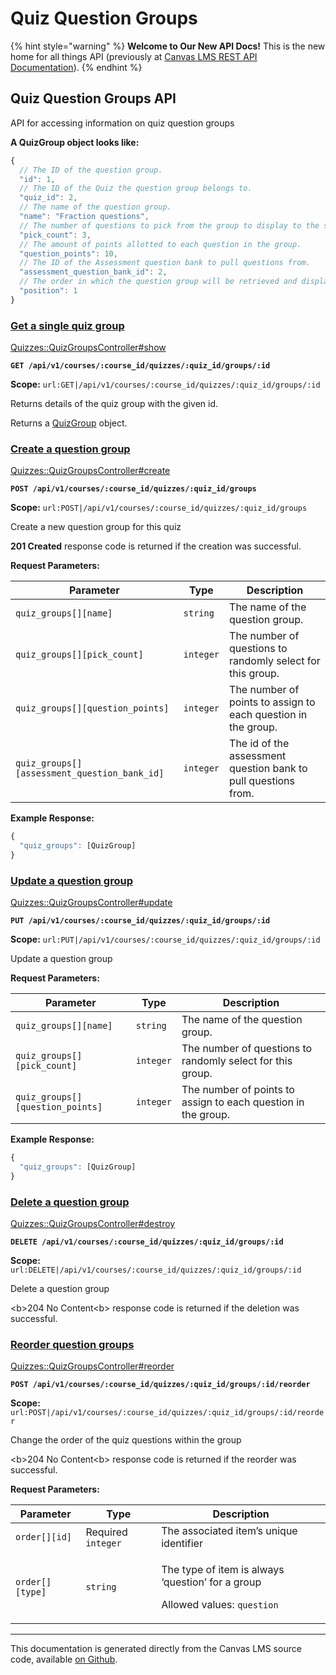 # Quiz Question Groups

{% hint style="warning" %}
**Welcome to Our New API Docs!** This is the new home for all things API (previously at [Canvas LMS REST API Documentation](https://api.instructure.com)).
{% endhint %}

## Quiz Question Groups API

API for accessing information on quiz question groups

**A QuizGroup object looks like:**

```js
{
  // The ID of the question group.
  "id": 1,
  // The ID of the Quiz the question group belongs to.
  "quiz_id": 2,
  // The name of the question group.
  "name": "Fraction questions",
  // The number of questions to pick from the group to display to the student.
  "pick_count": 3,
  // The amount of points allotted to each question in the group.
  "question_points": 10,
  // The ID of the Assessment question bank to pull questions from.
  "assessment_question_bank_id": 2,
  // The order in which the question group will be retrieved and displayed.
  "position": 1
}
```

### [Get a single quiz group](#method.quizzes/quiz_groups.show) <a href="#method.quizzes-quiz_groups.show" id="method.quizzes-quiz_groups.show"></a>

[Quizzes::QuizGroupsController#show](https://github.com/instructure/canvas-lms/blob/master/app/controllers/quizzes/quiz_groups_controller.rb)

**`GET /api/v1/courses/:course_id/quizzes/:quiz_id/groups/:id`**

**Scope:** `url:GET|/api/v1/courses/:course_id/quizzes/:quiz_id/groups/:id`

Returns details of the quiz group with the given id.

Returns a [QuizGroup](#quizgroup) object.

### [Create a question group](#method.quizzes/quiz_groups.create) <a href="#method.quizzes-quiz_groups.create" id="method.quizzes-quiz_groups.create"></a>

[Quizzes::QuizGroupsController#create](https://github.com/instructure/canvas-lms/blob/master/app/controllers/quizzes/quiz_groups_controller.rb)

**`POST /api/v1/courses/:course_id/quizzes/:quiz_id/groups`**

**Scope:** `url:POST|/api/v1/courses/:course_id/quizzes/:quiz_id/groups`

Create a new question group for this quiz

**201 Created** response code is returned if the creation was successful.

**Request Parameters:**

| Parameter                                    | Type      | Description                                                    |
| -------------------------------------------- | --------- | -------------------------------------------------------------- |
| `quiz_groups[][name]`                        | `string`  | The name of the question group.                                |
| `quiz_groups[][pick_count]`                  | `integer` | The number of questions to randomly select for this group.     |
| `quiz_groups[][question_points]`             | `integer` | The number of points to assign to each question in the group.  |
| `quiz_groups[][assessment_question_bank_id]` | `integer` | The id of the assessment question bank to pull questions from. |

**Example Response:**

```js
{
  "quiz_groups": [QuizGroup]
}
```

### [Update a question group](#method.quizzes/quiz_groups.update) <a href="#method.quizzes-quiz_groups.update" id="method.quizzes-quiz_groups.update"></a>

[Quizzes::QuizGroupsController#update](https://github.com/instructure/canvas-lms/blob/master/app/controllers/quizzes/quiz_groups_controller.rb)

**`PUT /api/v1/courses/:course_id/quizzes/:quiz_id/groups/:id`**

**Scope:** `url:PUT|/api/v1/courses/:course_id/quizzes/:quiz_id/groups/:id`

Update a question group

**Request Parameters:**

| Parameter                        | Type      | Description                                                   |
| -------------------------------- | --------- | ------------------------------------------------------------- |
| `quiz_groups[][name]`            | `string`  | The name of the question group.                               |
| `quiz_groups[][pick_count]`      | `integer` | The number of questions to randomly select for this group.    |
| `quiz_groups[][question_points]` | `integer` | The number of points to assign to each question in the group. |

**Example Response:**

```js
{
  "quiz_groups": [QuizGroup]
}
```

### [Delete a question group](#method.quizzes/quiz_groups.destroy) <a href="#method.quizzes-quiz_groups.destroy" id="method.quizzes-quiz_groups.destroy"></a>

[Quizzes::QuizGroupsController#destroy](https://github.com/instructure/canvas-lms/blob/master/app/controllers/quizzes/quiz_groups_controller.rb)

**`DELETE /api/v1/courses/:course_id/quizzes/:quiz_id/groups/:id`**

**Scope:** `url:DELETE|/api/v1/courses/:course_id/quizzes/:quiz_id/groups/:id`

Delete a question group

\<b>204 No Content\<b> response code is returned if the deletion was successful.

### [Reorder question groups](#method.quizzes/quiz_groups.reorder) <a href="#method.quizzes-quiz_groups.reorder" id="method.quizzes-quiz_groups.reorder"></a>

[Quizzes::QuizGroupsController#reorder](https://github.com/instructure/canvas-lms/blob/master/app/controllers/quizzes/quiz_groups_controller.rb)

**`POST /api/v1/courses/:course_id/quizzes/:quiz_id/groups/:id/reorder`**

**Scope:** `url:POST|/api/v1/courses/:course_id/quizzes/:quiz_id/groups/:id/reorder`

Change the order of the quiz questions within the group

\<b>204 No Content\<b> response code is returned if the reorder was successful.

**Request Parameters:**

| Parameter       | Type               | Description                                                                                          |
| --------------- | ------------------ | ---------------------------------------------------------------------------------------------------- |
| `order[][id]`   | Required `integer` | The associated item’s unique identifier                                                              |
| `order[][type]` | `string`           | <p>The type of item is always ‘question’ for a group</p><p>Allowed values: <code>question</code></p> |

***

This documentation is generated directly from the Canvas LMS source code, available [on Github](https://github.com/instructure/canvas-lms).
